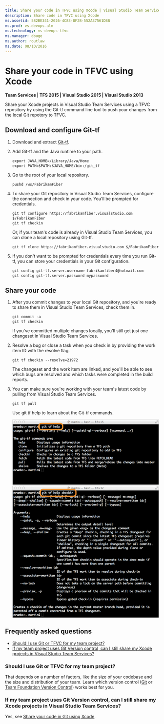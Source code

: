 ```yaml
---
title: Share your code in TFVC using Xcode | Visual Studio Team Services
description: Share code in TFVC using Xcode
ms.assetid: 582BE341-2026-4C83-8F2B-552A37561DBB
ms.prod: vs-devops-alm
ms.technology: vs-devops-tfvc
ms.manager: douge
ms.author: routlaw
ms.date: 08/10/2016
---
```


# Share your code in TFVC using Xcode

**Team Services | TFS 2015 | Visual Studio 2015 | Visual Studio 2013**

Share your Xcode projects in Visual Studio Team Services using a TFVC repository by using the Git-tf command line tool to push your changes from the local Git repotory to TFVC.

## Download and configure Git-tf

1. Download and extract [Git-tf](http://go.microsoft.com/fwlink/p/?LinkId=261658).

2. Add Git-tf and the Java runtime to your path.

    ```
    export JAVA_HOME=/Library/Java/Home 
    export PATH=$PATH:$JAVA_HOME/bin:/git_tf
    ```

3. Go to the root of your local repository.

    ```
    pushd /ws/FabrikamFiber
    ```

4. To share your Git repository in Visual Studio Team Services, configure the connection and check in your code. You'll be prompted for credentials. 

    ```
    git tf configure https://fabrikamfiber.visualstudio.com $/FabrikamFiber 
    git tf checkin
    ```

    Or, if your team's code is already in Visual Studio Team Services, you can clone a local repository using Git-tf.

    ```
    git tf clone https://fabrikamfiber.visualstudio.com $/FabrikamFiber
    ```

5. If you don't want to be prompted for credentials every time you run Git-tf, you can store your credentials in your Git configuration.

    ```
    git config git-tf.server.username fabrikamfiber4@hotmail.com 
    git config git-tf.server.password mypassword
    ```

## Share your code


1. After you commit changes to your local Git repository, and you're ready to share them in Visual Studio Team Services, check them in.

    ```
    git commit -a 
    git tf checkin
    ```

    If you've committed multiple changes locally, you'll still get just one changeset in Visual Studio Team Services.

2. Resolve a bug or close a task when you check in by providing the work item ID with the resolve flag.

    ```
    git tf checkin --resolve=21972
    ```

    The changeset and the work item are linked, and you'll be able to see which bugs are resolved and which tasks were completed in the build reports.

3. You can make sure you're working with your team's latest code by pulling from Visual Studio Team Services.

    ```
    git tf pull
    ```

    Use git tf help to learn about the Git-tf commands.

    ![git tf help](./_img/share-your-code-in-tfvc-xcode/git-tf-help.png)
    ![git tf help checkin](./_img/share-your-code-in-tfvc-xcode/git-tf-help-checkin.png)



## Frequently asked questions

* [Should I use Git or TFVC for my team project?](#should-i-use-git-or-tfvc-for-my-team-project)
* [If my team project uses Git Version control, can I still share my Xcode projects in Visual Studio Team Services?](#if-my-team-project-uses-git-version-control-can-i-still-share-my-xcode-projects-in-visual-studio-team-services)

### Should I use Git or TFVC for my team project?

That depends on a number of factors, like the size of your codebase and the size and distribution of your team. 
Learn which version control ([Git](../git/overview.md) or [Team Foundation Version Control](overview.md)) 
works best for you.

### If my team project uses Git Version control, can I still share my Xcode projects in Visual Studio Team Services?

Yes, see [Share your code in Git using Xcode](../git/share-your-code-in-git-xcode.md).



